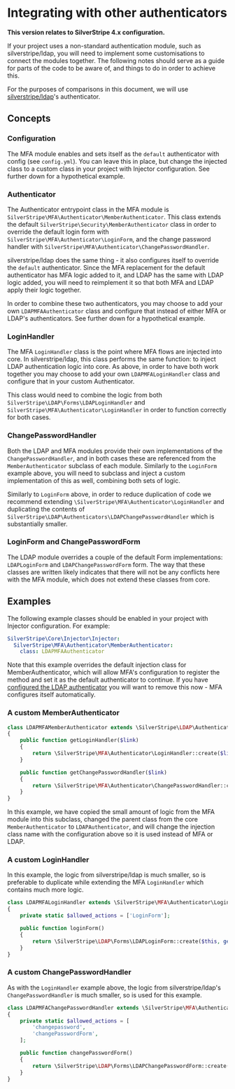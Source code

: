 # Integrating with other authenticators

**This version relates to SilverStripe 4.x configuration.**

If your project uses a non-standard authentication module, such as silverstripe/ldap, you will
need to implement some customisations to connect the modules together. The following notes should serve as a guide
for parts of the code to be aware of, and things to do in order to achieve this.

For the purposes of comparisons in this document, we will use [silverstripe/ldap](https://github.com/silverstripe/silverstripe-ldap)'s authenticator.

## Concepts

### Configuration

The MFA module enables and sets itself as the `default` authenticator with config (see `config.yml`). You can leave this
in place, but change the injected class to a custom class in your project with Injector configuration. See further
down for a hypothetical example.

### Authenticator

The Authenticator entrypoint class in the MFA module is `SilverStripe\MFA\Authenticator\MemberAuthenticator`. This
class extends the default `SilverStripe\Security\MemberAuthenticator` class in order to override the default login
form with `SilverStripe\MFA\Authenticator\LoginForm`, and the change password handler with
`SilverStripe\MFA\Authenticator\ChangePasswordHandler`.

silverstripe/ldap does the same thing - it also configures itself to override the `default` authenticator. Since the
MFA replacement for the default authenticator has MFA logic added to it, and LDAP has the same with LDAP logic added, 
you will need to reimplement it so that both MFA and LDAP apply their logic together.

In order to combine these two authenticators, you may choose to add your own `LDAPMFAAuthenticator` class and
configure that instead of either MFA or LDAP's authenticators. See further down for a hypothetical example.

### LoginHandler

The MFA `LoginHandler` class is the point where MFA flows are injected into core. In silverstripe/ldap, this
class performs the same function: to inject LDAP authentication logic into core. As above, in order to have both work
together you may choose to add your own `LDAPMFALoginHandler` class and configure that in your custom Authenticator.

This class would need to combine the logic from both `SilverStripe\LDAP\Forms\LDAPLoginHandler`
and `SilverStripe\MFA\Authenticator\LoginHandler` in order to function correctly for both cases.

### ChangePasswordHandler

Both the LDAP and MFA modules provide their own implementations of the `ChangePasswordHandler`, and in both cases
these are referenced from the `MemberAuthenticator` subclass of each module. Similarly to the `LoginForm` example
above, you will need to subclass and inject a custom implementation of this as well, combining both sets of logic.

Similarly to `LoginForm` above, in order to reduce duplication of code we recommend extending
`\SilverStripe\MFA\Authenticator\LoginHandler` and duplicating the contents of
`SilverStripe\LDAP\Authenticators\LDAPChangePasswordHandler` which is substantially smaller.

### LoginForm and ChangePasswordForm

The LDAP module overrides a couple of the default Form implementations: `LDAPLoginForm` and `LDAPChangePasswordForm`
form. The way that these classes are written likely indicates that there will not be any conflicts here with the
MFA module, which does not extend these classes from core.

## Examples

The following example classes should be enabled in your project with Injector configuration. For example:

```yaml
SilverStripe\Core\Injector\Injector:
  SilverStripe\MFA\Authenticator\MemberAuthenticator:
    class: LDAPMFAAuthenticator
```

Note that this example overrides the default injection class for MemberAuthenticator, which will allow MFA's
configuration to register the method and set it as the default authenticator to continue. If you have [configured
the LDAP authenticator](https://github.com/silverstripe/silverstripe-ldap/blob/master/docs/en/developer.md#show-the-ldap-login-button-on-login-form)
you will want to remove this now - MFA configures itself automatically. 

### A custom MemberAuthenticator

```php
class LDAPMFAMemberAuthenticator extends \SilverStripe\LDAP\Authenticators\LDAPAuthenticator
{
    public function getLoginHandler($link)
    {
        return \SilverStripe\MFA\Authenticator\LoginHandler::create($link, $this);
    }

    public function getChangePasswordHandler($link)
    {
        return \SilverStripe\MFA\Authenticator\ChangePasswordHandler::create($link, $this);
    }
}
```

In this example, we have copied the small amount of logic from the MFA module into this subclass, changed the parent
class from the core `MemberAuthenticator` to `LDAPAuthenticator`, and will change the injection class name with the
configuration above so it is used instead of MFA or LDAP.

### A custom LoginHandler

In this example, the logic from silverstripe/ldap is much smaller, so is preferable to duplicate while extending the
MFA `LoginHandler` which contains much more logic.

```php
class LDAPMFALoginHandler extends \SilverStripe\MFA\Authenticator\LoginHandler
{
    private static $allowed_actions = ['LoginForm'];

    public function loginForm()
    {
        return \SilverStripe\LDAP\Forms\LDAPLoginForm::create($this, get_class($this->authenticator), 'LoginForm');
    }
}
```

### A custom ChangePasswordHandler

As with the `LoginHandler` example above, the logic from silverstripe/ldap's `ChangePasswordHandler` is much smaller,
so is used for this example.

```php
class LDAPMFAChangePasswordHandler extends \SilverStripe\MFA\Authenticator\ChangePasswordHandler
{
    private static $allowed_actions = [
        'changepassword',
        'changePasswordForm',
    ];

    public function changePasswordForm()
    {
        return \SilverStripe\LDAP\Forms\LDAPChangePasswordForm::create($this, 'ChangePasswordForm');
    }
}
```

